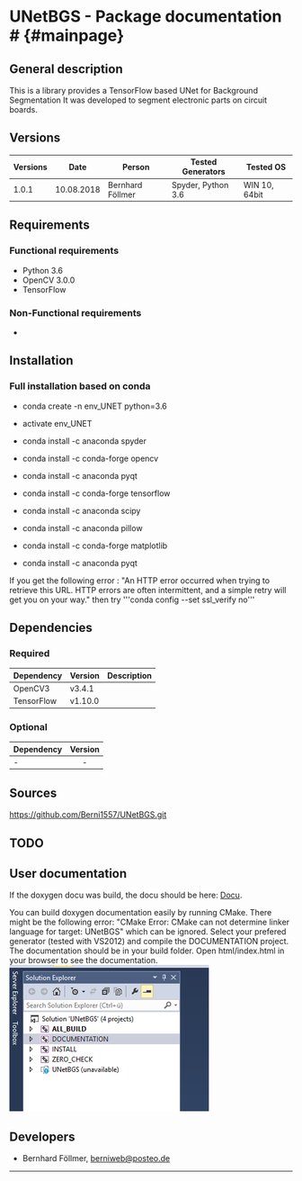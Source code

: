 # UNetBGS - Package documentation # {#mainpage}

## General description

This is a library provides a TensorFlow based UNet for Background Segmentation
It was developed to segment electronic parts on circuit boards.

## Versions

| Versions        				|  		Date				|    Person						|	Tested Generators			|		Tested OS		|  
| ------------- 				| ------------- 			| ------------- 				|	 -------------	     		|	 -------------      |
| 1.0.1     					| 10.08.2018				|	Bernhard Föllmer			|	Spyder, Python 3.6 			|		WIN 10, 64bit	|


## Requirements

### Functional requirements
-	Python 3.6
-	OpenCV 3.0.0
- 	TensorFlow

### Non-Functional requirements
-	

## Installation

### Full installation based on conda

- conda create -n env_UNET python=3.6
- activate env_UNET
- conda install -c anaconda spyder
- conda install -c conda-forge opencv
- conda install -c anaconda pyqt
- conda install -c conda-forge tensorflow
- conda install -c anaconda scipy 
- conda install -c anaconda pillow
- conda install -c conda-forge matplotlib

- conda install -c anaconda pyqt

If you get the following error :
"An HTTP error occurred when trying to retrieve this URL.
HTTP errors are often intermittent, and a simple retry will get you on your way."
then try '''conda config --set ssl_verify no'''

## Dependencies

### Required

| Dependency        								|  		Version						|    Description 								|
| ------------- 									| -------------						|	------------- 							 	|
| OpenCV3						     				| v3.4.1							|												|
| TensorFlow     									| v1.10.0							|												|


### Optional

| Dependency        								|  		Version						|    
| ------------- 									|:-------------:					|
| -   												| -								|


## Sources

https://github.com/Berni1557/UNetBGS.git

## TODO


## User documentation

If the doxygen docu was build, the docu should be here: [Docu](html\index.html).

You can build doxygen documentation easily by running CMake. 
There might be the following error: "CMake Error: CMake can not determine linker language for target: UNetBGS" which can be ignored.
Select your prefered generator (tested with VS2012) and compile the DOCUMENTATION project.
The documentation should be in your build folder. Open html/index.html in your browser to see the documentation.
![Create docu](doc/doc01.PNG)

## Developers

-	Bernhard Föllmer, berniweb@posteo.de

----------------------------
